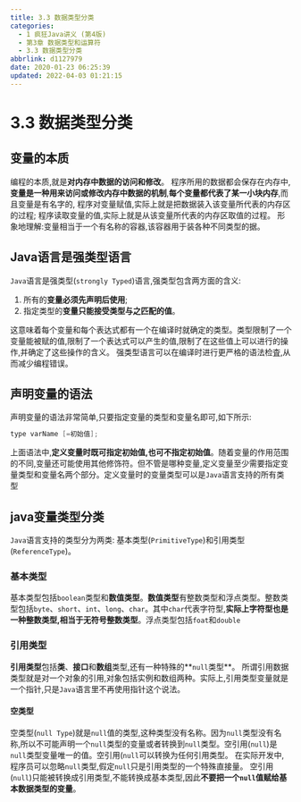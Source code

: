 ```yaml
---
title: 3.3 数据类型分类
categories: 
  - 1 疯狂Java讲义 (第4版)
  - 第3章 数据类型和运算符
  - 3.3 数据类型分类
abbrlink: d1127979
date: 2020-01-23 06:25:39
updated: 2022-04-03 01:21:15
---
```

# 3.3 数据类型分类
## 变量的本质
编程的本质,就是**对内存中数据的访问和修改**。
程序所用的数据都会保存在内存中,**变量是一种用来访问或修改内存中数据的机制**,**每个变量都代表了某一小块内存**,而且变量是有名字的,
程序对变量赋值,实际上就是把数据装入该变量所代表的内存区的过程;
程序读取变量的值,实际上就是从该变量所代表的内存区取值的过程。
形象地理解:变量相当于一个有名称的容器,该容器用于装各种不同类型的据。
## Java语言是强类型语言
`Java`语言是强类型(`strongly Typed`)语言,强类型包含两方面的含义:
1. 所有的**变量必须先声明后使用**;
2. 指定类型的**变量只能接受类型与之匹配的值**。

这意味着每个变量和每个表达式都有一个在编译时就确定的类型。类型限制了一个变量能被赋的值,限制了一个表达式可以产生的值,限制了在这些值上可以进行的操作,并确定了这些操作的含义。
强类型语言可以在编译时进行更严格的语法检査,从而减少编程错误。
## 声明变量的语法
声明变量的语法非常简单,只要指定变量的类型和变量名即可,如下所示:
```java
type varName [=初始值];
```
上面语法中,**定义变量时既可指定初始值,也可不指定初始值**。随着变量的作用范围的不同,变量还可能使用其他修饰符。但不管是哪种变量,定义变量至少需要指定变量类型和变量名两个部分。定义变量时的变量类型可以是`Java`语言支持的所有类型
## java变量类型分类
`Java`语言支持的类型分为两类:
基本类型(`PrimitiveType`)和引用类型(`ReferenceType`)。
### 基本类型
基本类型包括`boolean`类型和**数值类型**。**数值类型**有整数类型和浮点类型。整数类型包括`byte`、`short`、`int`、`long`、`char`。其中`char`代表字符型,**实际上字符型也是一种整数类型,相当于无符号整数类型**。浮点类型包括`foat`和`double`
### 引用类型
**引用类型**包括**类**、**接口**和**数组**类型,还有一种特殊的**`null`类型**。
所谓引用数据类型就是对一个对象的引用,对象包括实例和数组两种。实际上,引用类型变量就是一个指针,只是`Java`语言里不再使用指针这个说法。
#### 空类型
空类型(`null Type`)就是`null`值的类型,这种类型没有名称。因为`null`类型没有名称,所以不可能声明一个`null`类型的变量或者转换到`null`类型。空引用(`null`)是`null`类型变量唯一的值。空引用(`null`可以转换为任何引用类型。
在实际开发中,程序员可以忽略`null`类型,假定`null`只是引用类型的一个特殊直接量。
空引用(`null`)只能被转换成引用类型,不能转换成基本类型,因此**不要把一个`null`值赋给基本数据类型的变量**。
